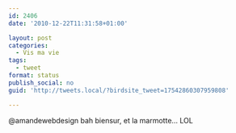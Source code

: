 ```yaml
---
id: 2406
date: '2010-12-22T11:31:58+01:00'

layout: post
categories:
  - Vis ma vie
tags:
  - tweet
format: status
publish_social: no
guid: 'http://tweets.local/?birdsite_tweet=17542860307959808'

---
```


@amandewebdesign bah biensur, et la marmotte… LOL